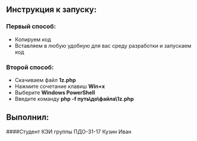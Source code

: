 ## Инструкция к запуску:
### Первый способ:
- Копируем код 
- Вставляем в любую удобную для вас среду разработки и запускаем код
### Второй способ:
- Скачиваем файл **1z.php**                
- Нажмите сочетание клавиш **Win+x**
- Выберите **Windows PowerShell**
- Введите команду **php -f путь\до\файла\1z.php** 
## Выполнил: 
####Студент КЭИ группы ПДО-31-17 Кузин Иван 